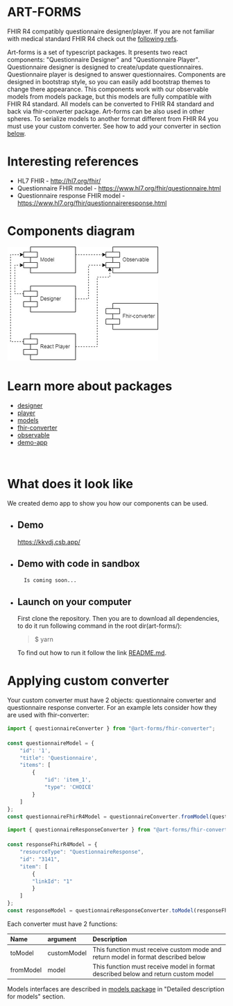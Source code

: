 # **ART-FORMS**
FHIR R4 compatibly questionnaire designer/player. If you are not familiar with medical standard FHIR R4 check out the [following refs](#interesting-references).

Art-forms is a set of typescript packages. It presents two react components: "Questionnaire Designer" and "Questionnaire Player". Questionnaire designer is designed to create/update questionnaires. Questionnaire player is designed to answer questionnaires. Components are designed in bootstrap style, so you can easily add bootstrap themes to change there appearance. This components work with our observable models from models package, but this models are fully compatible with FHIR R4 standard. All models can be converted to FHIR R4 standard and back via fhir-converter package. Art-forms can be also used in other spheres. To serialize models to another format different from FHIR R4 you must use your custom converter. See how to add your converter in section [below](applying-custom-converter).

# Interesting references

* HL7 FHIR - http://hl7.org/fhir/
* Questionnaire FHIR model - https://www.hl7.org/fhir/questionnaire.html
* Questionnaire response FHIR model - https://www.hl7.org/fhir/questionnaireresponse.html


# Components diagram

![uml diagram](./Uml-diagram-modules.jpg)

# Learn more about packages
* [designer](./packages/designer/README.md "@art-forms/designer package")
* [player](./packages/player/README.md "@art-forms/player package")
* [models](./packages/models/README.md "@art-forms/models package")
* [fhir-converter](./packages/fhir-converter/README.md "@art-forms/fhir-converter package")
* [observable](./packages/observable/README.md "@art-forms/observable package")
* [demo-app](./packages/demo-app/README.md "@art-forms/demo-app")


&nbsp;
# What does it look like
We created demo app to show you how our components can be used.
* ## Demo
    https://kkvdj.csb.app/

* ## Demo with code in sandbox
        Is coming soon...

* ## Launch on your computer
    First clone the repository. Then you are to download all dependencies, to do it run following command in the root dir(art-forms/): 

    > $ yarn

    To find out how to run it follow the link [README.md](https://github.com/Artezio/ART-FORMS/blob/master/packages/demo-app/README.md "@art-forms/demo-app").


# Applying custom converter

Your custom converter must have 2 objects: questionnaire converter and questionnaire response converter. For an example lets consider how they are used with fhir-converter:

```javascript
import { questionnaireConverter } from "@art-forms/fhir-converter";

const questionnaireModel = {
    "id": '1',
    "title": 'Questionnaire',
    "items": [
        {
            "id": 'item_1',
            "type": 'CHOICE'
        }
    ]
};
const questionnaireFhirR4Model = questionnaireConverter.fromModel(questionnaireModel);
```

```javascript
import { questionnaireResponseConverter } from "@art-forms/fhir-converter";

const responseFhirR4Model = {
    "resourceType": "QuestionnaireResponse",
    "id": "3141",
    "item": [
        {
        "linkId": "1"
        }
    ]
};
const responseModel = questionnaireResponseConverter.toModel(responseFhirR4Model);
```

Each converter must have 2 functions:

| Name | argument | Description | 
| :---- | :-------- | :----- |
| toModel | customModel | This function must receive custom mode and return model in format described below |
| fromModel | model | This function must receive model in format described below and return custom model |

Models interfaces are described in [models package](./packages/models/README.md "@art-forms/models package") in "Detailed description for models" section.